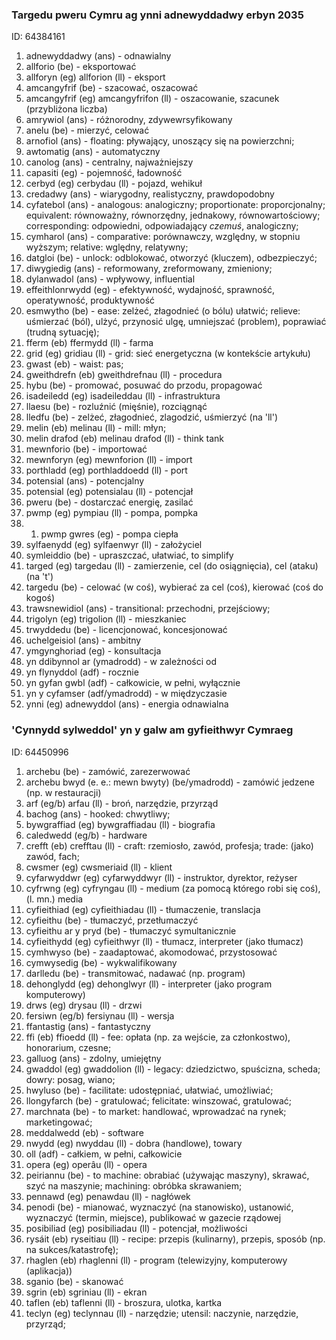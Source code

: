 ### Targedu pweru Cymru ag ynni adnewyddadwy erbyn 2035
[//]: #()
ID: 64384161

1. adnewyddadwy (ans) - odnawialny
1. allforio (be) - eksportować
1. allforyn (eg) allforion (ll) - eksport
1. amcangyfrif (be) - szacować, oszacować
1. amcangyfrif (eg) amcangyfrifon (ll) - oszacowanie, szacunek (przybliżona liczba)
1. amrywiol (ans) - różnorodny, zdywewrsyfikowany
1. anelu (be) - mierzyć, celować
1. arnofiol (ans) - floating: pływający, unoszący się na powierzchni;
1. awtomatig (ans) - automatyczny
1. canolog (ans) - centralny, najważniejszy
1. capasiti (eg) - pojemność, ładowność
1. cerbyd (eg) cerbydau (ll) - pojazd, wehikuł
1. credadwy (ans) - wiarygodny, realistyczny, prawdopodobny
1. cyfatebol (ans) - analogous: analogiczny; proportionate: proporcjonalny; equivalent: równoważny, równorzędny, jednakowy, równowartościowy; corresponding: odpowiedni, odpowiadający *czemuś*, analogiczny;
1. cymharol (ans) - comparative: porównawczy, względny, w stopniu wyższym; relative: wględny, relatywny;
1. datgloi (be) - unlock: odblokować, otworzyć (kluczem), odbezpieczyć;
1. diwygiedig (ans) - reformowany, zreformowany, zmieniony;
1. dylanwadol (ans) - wpływowy, influential
1. effeithlonrwydd (eg) - efektywność, wydajność, sprawność, operatywność, produktywność
1. esmwytho (be) - ease: zelżeć, złagodnieć (o bólu) ułatwić; relieve: uśmierzać (ból), ulżyć, przynosić ulgę, umniejszać (problem), poprawiać (trudną sytuację);
1. fferm (eb) ffermydd (ll) - farma
1. grid (eg) gridiau (ll) - grid: sieć energetyczna (w kontekście artykułu)
1. gwast (eb) - waist: pas;
1. gweithdrefn (eb) gweithdrefnau (ll) - procedura
1. hybu (be) - promować, posuwać do przodu, propagować
1. isadeiledd (eg) isadeileddau (ll) - infrastruktura
1. llaesu (be) - rozluźnić (mięśnie), rozciągnąć
1. lledfu (be) - zelżeć, złagodnieć, zlagodzić, uśmierzyć (na 'll')
1. melin (eb) melinau (ll) - mill: młyn;
1. melin drafod (eb) melinau drafod (ll) - think tank
1. mewnforio (be) - importować
1. mewnforyn (eg) mewnforion (ll) - import
1. porthladd (eg) porthladdoedd (ll) - port
1. potensial (ans) - potencjalny
1. potensial (eg) potensialau (ll) - potencjał
1. pweru (be) - dostarczać energię, zasilać
1. pwmp (eg) pympiau (ll) - pompa, pompka
1. 1. pwmp gwres (eg) - pompa ciepła
1. sylfaenydd (eg) sylfaenwyr (ll) - założyciel
1. symleiddio (be) - upraszczać, ułatwiać, to simplify
1. targed (eg) targedau (ll) - zamierzenie, cel (do osiągnięcia), cel (ataku) (na 't')
1. targedu (be) - celować (w coś), wybierać za cel (coś), kierować (coś do kogoś)
1. trawsnewidiol (ans) - transitional: przechodni, przejściowy;
1. trigolyn (eg) trigolion (ll) - mieszkaniec
1. trwyddedu (be) - licencjonować, koncesjonować
1. uchelgeisiol (ans) - ambitny
1. ymgynghoriad (eg) - konsultacja
1. yn ddibynnol ar (ymadrodd) - w zależności od
1. yn flynyddol (adf) - rocznie
1. yn gyfan gwbl (adf) - całkowicie, w pełni, wyłącznie
1. yn y cyfamser (adf/ymadrodd) - w międzyczasie
1. ynni (eg) adnewyddol (ans) - energia odnawialna


### 'Cynnydd sylweddol' yn y galw am gyfieithwyr Cymraeg
[//]: #()
ID: 64450996

1. archebu (be) - zamówić, zarezerwować
1. archebu bwyd (e. e.: mewn bwyty) (be/ymadrodd) - zamówić jedzene (np. w restauracji)
1. arf (eg/b) arfau (ll) - broń, narzędzie, przyrząd
1. bachog (ans) - hooked: chwytliwy;
1. bywgraffiad (eg) bywgraffiadau (ll) - biografia
1. caledwedd (eg/b) - hardware
1. crefft (eb) crefftau (ll) - craft: rzemiosło, zawód, profesja; trade: (jako) zawód, fach;
1. cwsmer (eg) cwsmeriaid (ll) - klient
1. cyfarwyddwr (eg) cyfarwyddwyr (ll) - instruktor, dyrektor, reżyser
1. cyfrwng (eg) cyfryngau (ll) - medium (za pomocą którego robi się coś), (l. mn.) media
1. cyfieithiad (eg) cyfieithiadau (ll) - tłumaczenie, translacja
1. cyfieithu (be) - tłumaczyć, przetłumaczyć
1. cyfieithu ar y pryd (be) - tłumaczyć symultanicznie
1. cyfieithydd (eg) cyfieithwyr (ll) - tłumacz, interpreter (jako tłumacz)
1. cymhwyso (be) - zaadaptować, akomodować, przystosować
1. cymwysedig (be) - wykwalifikowany
1. darlledu (be) - transmitować, nadawać (np. program)
1. dehonglydd (eg) dehonglwyr (ll) - interpreter (jako program komputerowy)
1. drws (eg) drysau (ll) - drzwi
1. fersiwn (eg/b) fersiynau (ll) - wersja
1. ffantastig (ans) - fantastyczny
1. ffi (eb) ffioedd (ll) - fee: opłata (np. za wejście, za członkostwo), honorarium, czesne;
1. galluog (ans) - zdolny, umiejętny
1. gwaddol (eg) gwaddolion (ll) - legacy: dziedzictwo, spuścizna, scheda; dowry: posag, wiano;
1. hwyluso (be) - facilitate: udostępniać, ułatwiać, umożliwiać;
1. llongyfarch (be) - gratulować; felicitate: winszować, gratulować;
1. marchnata (be) - to market: handlować, wprowadzać na rynek; marketingować;
1. meddalwedd (eb) - software
1. nwydd (eg) nwyddau (ll) - dobra (handlowe), towary
1. oll (adf) - całkiem, w pełni, całkowicie
1. opera (eg) operâu (ll) - opera
1. peiriannu (be) - to machine: obrabiać (używając maszyny), skrawać, szyć na maszynie; machining: obróbka skrawaniem;
1. pennawd (eg) penawdau (ll) - nagłówek
1. penodi (be) - mianować, wyznaczyć (na stanowisko), ustanowić, wyznaczyć (termin, miejsce), publikować w gazecie rządowej
1. posibiliad (eg) posibiliadau (ll) - potencjał, możliwości
1. rysáit (eb) ryseitiau (ll) - recipe: przepis (kulinarny), przepis, sposób (np. na sukces/katastrofę);
1. rhaglen (eb) rhaglenni (ll) - program (telewizyjny, komputerowy (aplikacja))
1. sganio (be) - skanować
1. sgrin (eb) sgriniau (ll) - ekran
1. taflen (eb) taflenni (ll) - broszura, ulotka, kartka
1. teclyn (eg) teclynnau (ll) - narzędzie; utensil: naczynie, narzędzie, przyrząd;


